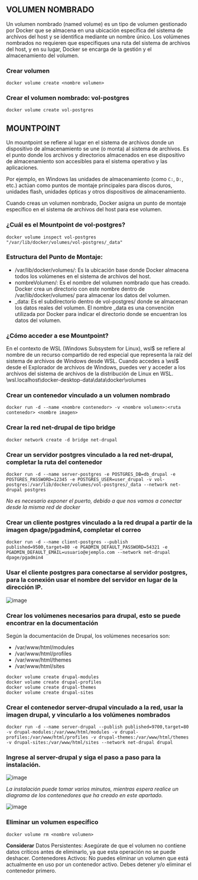 ## VOLUMEN NOMBRADO
Un volumen nombrado (named volume) es un tipo de volumen gestionado por Docker que se almacena en una ubicación específica del sistema de archivos del host y se identifica mediante un nombre único. Los volúmenes nombrados no requieren que especifiques una ruta del sistema de archivos del host, y en su lugar, Docker se encarga de la gestión y el almacenamiento del volumen.


### Crear volumen
```
docker volume create <nombre volumen>
```

### Crear el volumen nombrado: vol-postgres
```
docker volume create vol-postgres
```

## MOUNTPOINT
Un mountpoint se refiere al lugar en el sistema de archivos donde un dispositivo de almacenamiento se une (o monta) al sistema de archivos. Es el punto donde los archivos y directorios almacenados en ese dispositivo de almacenamiento son accesibles para el sistema operativo y las aplicaciones.

Por ejemplo, en Windows las unidades de almacenamiento (como `C:`, `D:`, etc.) actúan como puntos de montaje principales para discos duros, unidades flash, unidades ópticas y otros dispositivos de almacenamiento.

Cuando creas un volumen nombrado, Docker asigna un punto de montaje específico en el sistema de archivos del host para ese volumen.

### ¿Cuál es el Mountpoint de vol-postgres?
```
docker volume inspect vol-postgres
"/var/lib/docker/volumes/vol-postgres/_data"
```

### Estructura del Punto de Montaje:
- /var/lib/docker/volumes/: Es la ubicación base donde Docker almacena todos los volúmenes en el sistema de archivos del host.
- nombreVolumen/: Es el nombre del volumen nombrado que has creado. Docker crea un directorio con este nombre dentro de /var/lib/docker/volumes/ para almacenar los datos del volumen.
- _data: Es el subdirectorio dentro de vol-postgres/ donde se almacenan los datos reales del volumen. El nombre _data es una convención utilizada por Docker para indicar el directorio donde se encuentran los datos del volumen.

### ¿Cómo acceder a ese Mountpoint?
En el contexto de WSL (Windows Subsystem for Linux), wsl$ se refiere al nombre de un recurso compartido de red especial que representa la raíz del sistema de archivos de Windows desde WSL. Cuando accedes a \\wsl$ desde el Explorador de archivos de Windows, puedes ver y acceder a los archivos del sistema de archivos de la distribución de Linux en WSL.
\\wsl.localhost\docker-desktop-data\data\docker\volumes

### Crear un contenedor vinculado a un volumen nombrado
```
docker run -d --name <nombre contenedor> -v <nombre volumen>:<ruta contenedor> <nombre imagen>
```

### Crear la red net-drupal de tipo bridge
```
docker network create -d bridge net-drupal
```

### Crear un servidor postgres vinculado a la red net-drupal, completar la ruta del contenedor
```
docker run -d --name server-postgres -e POSTGRES_DB=db_drupal -e POSTGRES_PASSWORD=12345 -e POSTGRES_USER=user_drupal -v vol-postgres:/var/lib/docker/volumes/vol-postgres/_data --network net-drupal postgres
```
_No es necesario exponer el puerto, debido a que nos vamos a conectar desde la misma red de docker_

### Crear un cliente postgres vinculado a la red drupal a partir de la imagen dpage/pgadmin4, completar el correo
```
docker run -d --name client-postgres --publish published=9500,target=80 -e PGADMIN_DEFAULT_PASSWORD=54321 -e PGADMIN_DEFAULT_EMAIL=usuario@ejemplo.com --network net-drupal dpage/pgadmin4
```

### Usar el cliente postgres para conectarse al servidor postgres, para la conexión usar el nombre del servidor en lugar de la dirección IP.
![image](https://github.com/ShanderGonzalez/2024A-ISWD633-Practica3/assets/94009521/c279dada-3d24-4b95-ab8d-26a4a853375d)

### Crear los volúmenes necesarios para drupal, esto se puede encontrar en la documentación
Según la documentación de Drupal, los volúmenes necesarios son:

- /var/www/html/modules
- /var/www/html/profiles
- /var/www/html/themes
- /var/www/html/sites

```
docker volume create drupal-modules
docker volume create drupal-profiles
docker volume create drupal-themes
docker volume create drupal-sites
```

### Crear el contenedor server-drupal vinculado a la red, usar la imagen drupal, y vincularlo a los volúmenes nombrados
```
docker run -d --name server-drupal --publish published=9700,target=80 -v drupal-modules:/var/www/html/modules -v drupal-profiles:/var/www/html/profiles -v drupal-themes:/var/www/html/themes -v drupal-sites:/var/www/html/sites --network net-drupal drupal
```

### Ingrese al server-drupal y siga el paso a paso para la instalación.
![image](https://github.com/ShanderGonzalez/2024A-ISWD633-Practica3/assets/94009521/a6310250-a5fb-473f-807e-f82b728f3842)

_La instalación puede tomar varios minutos, mientras espera realice un diagrama de los contenedores que ha creado en este apartado._

![image](https://github.com/ShanderGonzalez/2024A-ISWD633-Practica3/assets/94009521/b9cdd8fb-32d1-42cc-ae9d-0ee281fd3b8c)

### Eliminar un volumen específico
```
docker volume rm <nombre volumen>
```
**Considerar**
Datos Persistentes: Asegúrate de que el volumen no contiene datos críticos antes de eliminarlo, ya que esta operación no se puede deshacer.
Contenedores Activos: No puedes eliminar un volumen que está actualmente en uso por un contenedor activo. Debes detener y/o eliminar el contenedor primero.
